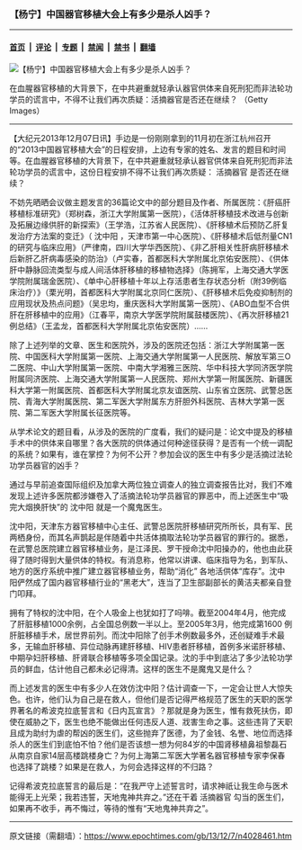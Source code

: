 ### 【杨宁】中国器官移植大会上有多少是杀人凶手？

---

#### [首页](../../../..?n4028461) &nbsp;|&nbsp; [评论](../../../../../epoch-comment?n4028461) &nbsp;|&nbsp; [专题](../../../../../epoch-special?n4028461) &nbsp;|&nbsp; [禁闻](../../../../../epoch-news?n4028461) &nbsp;|&nbsp; [禁书](../../../../../books?n4028461) &nbsp;|&nbsp; [翻墙](https://github.com/gfw-breaker/nogfw/blob/master/README.md?n4028461)


<div><img alt="【杨宁】中国器官移植大会上有多少是杀人凶手？" class="attachment-djy_600_400 size-djy_600_400 wp-post-image" src="https://i.epochtimes.com/assets/uploads/2013/12/1312061828592039.jpg"/>
<div class="caption">
 <p>
  在血腥器官移植的大背景下，在中共避重就轻承认器官供体来自死刑犯而非法轮功学员的谎言中，不得不让我们再次质疑：活摘器官是否还在继续？ （Getty Images）
 </p>
</div></div><hr/><div class="post_content" id="artbody" itemprop="articleBody">
 <!-- article content begin -->
 <p>
  【大纪元2013年12月07日讯】手边是一份刚刚拿到的11月初在浙江杭州召开的“2013中国器官移植大会”的日程安排，上边有专家的姓名、发言的题目和时间等。在血腥器官移植的大背景下，在中共避重就轻承认器官供体来自死刑犯而非法轮功学员的谎言中，这份日程安排不得不让我们再次质疑：
  <ok href="https://www.epochtimes.com/gb/tag/%E6%B4%BB%E6%91%98%E5%99%A8%E5%AE%98.html">
   活摘器官
  </ok>
  是否还在继续？
 </p>
 <p>
  不妨先晒晒会议做主题发言的36篇论文中的部分题目及作者、所属医院：《肝癌肝移植标准研究》（郑树森，浙江大学附属第一医院），《活体肝移植技术改进与创新及拓展边缘供肝的新探索》（王学浩，江苏省人民医院）、《肝移植术后预防乙肝复发治疗方法案的变迁》（
  <ok href="https://www.epochtimes.com/gb/tag/%E6%B2%88%E4%B8%AD%E9%98%B3.html">
   沈中阳
  </ok>
  ，天津市第一中心医院）、《肝移植术后低剂量CN1的研究与临床应用》（严律南，四川大学华西医院）、《非乙肝相关性肝病肝移植术后新肝乙肝病毒感染的防治》（卢实春，首都医科大学附属北京佑安医院）、《供体肝中静脉回流类型与成人间活体肝移植的移植物选择》（陈拥军，上海交通大学医学院附属瑞金医院）、《单中心肝移植十年以上存活患者生存状态分析（附39例临床治疗）》（栗光明，首都医科大学附属北京同仁医院）、《肝移植术后免疫抑制剂的应用现状及热点问题》（吴忠均，重庆医科大学附属第一医院）、《ABO血型不合供肝在肝移植中的应用》（江春平，南京大学医学院附属鼓楼医院）、《再次肝移植21例总结》（王孟龙，首都医科大学附属北京佑安医院）……
 </p>
 <p>
  除了上述列举的文章、医生和医院外，涉及的医院还包括：浙江大学附属第一医院、中国医科大学附属第一医院、上海交通大学附属第一人民医院、解放军第三Ο二医院、中山大学附属第一医院、中南大学湘雅三医院、华中科技大学同济医学院附属同济医院、上海交通大学附属第一人民医院、郑州大学第一附属医院、新疆医科大学第一附属医院、首都医科大学附属北京友谊医院、山东省立医院、武警总医院、青海大学附属医院、第二军医大学附属东方肝胆外科医院、吉林大学第一医院、第二军医大学附属长征医院等。
 </p>
 <p>
  从学术论文的题目看，从涉及的医院的广度看，我们的疑问是：论文中提及的移植手术中的供体来自哪里？各大医院的供体通过何种途径获得？是否有一个统一调配的系统？如果有，谁在掌控？为何不公开？参加会议的医生中有多少是活摘过法轮功学员器官的凶手？
 </p>
 <p>
  通过与早前追查国际组织及加拿大两位独立调查人的独立调查报告比对，我们不难发现上述许多医院都涉嫌卷入了活摘法轮功学员器官的罪恶中，而上述医生中“吸完大烟换肝快”的
  <ok href="https://www.epochtimes.com/gb/tag/%E6%B2%88%E4%B8%AD%E9%98%B3.html">
   沈中阳
  </ok>
  就是一个魔鬼医生。
 </p>
 <p>
  沈中阳，天津东方器官移植中心主任、武警总医院肝移植研究所所长，具有军、民两栖身份，而其名声鹊起是伴随着中共活体摘取法轮功学员器官的罪行的。据悉，在武警总医院建立器官移植业务，是江泽民、罗干授命沈中阳操办的，他也由此获得了随时得到大量供体的特权。有消息称，他常以讲课、临床指导为名，到军队、地方的医疗系统中推广建立器官移植业务，帮助“消化” 各地活供体“库存”。沈中阳俨然成了国内器官移植行业的“黑老大”，连当了卫生部副部长的黄洁夫都亲自登门叩拜。
 </p>
 <p>
  拥有了特权的沈中阳，在个人吸金上也犹如打了吗啡。截至2004年4月，他完成了肝脏移植1000余例，占全国总例数一半以上。至2005年3月，他完成第1600 例肝脏移植手术，居世界前列。而沈中阳除了创手术例数最多外，还创疑难手术最多，无输血肝移植、异位动脉再建肝移植、HIV患者肝移植，首例多米诺肝移植、中期孕妇肝移植、肝肾联合移植等多项全国记录。沈的手中到底沾了多少法轮功学员的鲜血，估计他自己都未必记得清。这样的医生不是魔鬼又是什么？
 </p>
 <p>
  而上述发言的医生中有多少人在效仿沈中阳？估计调查一下，一定会让世人大惊失色。也许，他们认为自己是在救人，但他们是否记得严格规范了医生的天职的医学界著名的希波克拉底誓言和《日内瓦宣言》？那就是身为医生，惟有救死扶伤，即使在威胁之下，医生也绝不能做出任何违反人道、戕害生命之事。这些违背了天职且成为助纣为虐的帮凶的医生们，这些抛弃了医德，为了金钱、名誉、地位而选择杀人的医生们到底怕不怕？他们是否该想一想为何84岁的中国肾移植鼻祖黎磊石从南京自家14层高楼跳楼身亡？为何上海第二军医大学著名器官移植专家李保春也选择了跳楼？如果是在救人，为何会选择这样的不归路？
 </p>
 <p>
  记得希波克拉底誓言的最后是：“在我严守上述誓言时，请求神祇让我生命与医术能得无上光荣；我若违誓，天地鬼神共弃之。”还在干着
  <ok href="https://www.epochtimes.com/gb/tag/%E6%B4%BB%E6%91%98%E5%99%A8%E5%AE%98.html">
   活摘器官
  </ok>
  勾当的医生们，如果再不收手，再不悔过，等待的惟有“天地鬼神共弃之”。
 </p>
 <!-- article content end -->
 <div id="below_article_ad">
 </div>
</div>


---

原文链接（需翻墙）：https://www.epochtimes.com/gb/13/12/7/n4028461.htm